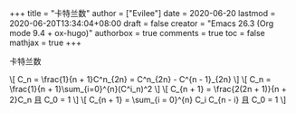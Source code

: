 +++
title = "卡特兰数"
author = ["Evilee"]
date = 2020-06-20
lastmod = 2020-06-20T13:34:04+08:00
draft = false
creator = "Emacs 26.3 (Org mode 9.4 + ox-hugo)"
authorbox = true
comments = true
toc = false
mathjax = true
+++

卡特兰数
<!--more-->

\\[ C\_n = \frac{1}{n + 1}C^n\_{2n} = C^n\_{2n} - C^{n - 1}\_{2n} \\]
\\[ C\_n = \frac{1}{n + 1}\sum\_{i=0}^{n}(C^i\_n)^2 \\]
\\[ C\_{n + 1} = \frac{2(2n + 1)}{n + 2}C\_n 且 C\_0 = 1 \\]
\\[ C\_{n + 1} = \sum\_{i = 0}^{n} C\_i C\_{n - i} 且 C\_0 = 1 \\]
